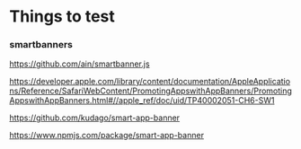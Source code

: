 # Things to test

### smartbanners

https://github.com/ain/smartbanner.js

https://developer.apple.com/library/content/documentation/AppleApplications/Reference/SafariWebContent/PromotingAppswithAppBanners/PromotingAppswithAppBanners.html#//apple_ref/doc/uid/TP40002051-CH6-SW1

https://github.com/kudago/smart-app-banner

https://www.npmjs.com/package/smart-app-banner

